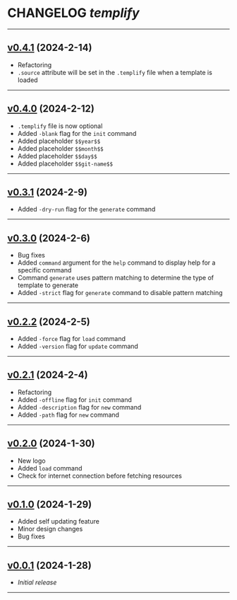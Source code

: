 # CHANGELOG _templify_

---

## [v0.4.1](https://github.com/cophilot/templify/tree/0.4.1) (2024-2-14)

-   Refactoring
-   `.source` attribute will be set in the `.templify` file when a template is loaded

---

## [v0.4.0](https://github.com/cophilot/templify/tree/0.4.0) (2024-2-12)

-   `.templify` file is now optional
-   Added `-blank` flag for the `init` command
-   Added placeholder `$$year$$`
-   Added placeholder `$$month$$`
-   Added placeholder `$$day$$`
-   Added placeholder `$$git-name$$`

---

## [v0.3.1](https://github.com/cophilot/templify/tree/0.3.1) (2024-2-9)

-   Added `-dry-run` flag for the `generate` command

---

## [v0.3.0](https://github.com/cophilot/templify/tree/0.3.0) (2024-2-6)

-   Bug fixes
-   Added `command` argument for the `help` command to display help for a specific command
-   Command `generate` uses pattern matching to determine the type of template to generate
-   Added `-strict` flag for `generate` command to disable pattern matching

---

## [v0.2.2](https://github.com/cophilot/templify/tree/0.2.2) (2024-2-5)

-   Added `-force` flag for `load` command
-   Added `-version` flag for `update` command

---

## [v0.2.1](https://github.com/cophilot/templify/tree/0.2.1) (2024-2-4)

-   Refactoring
-   Added `-offline` flag for `init` command
-   Added `-description` flag for `new` command
-   Added `-path` flag for `new` command

---

## [v0.2.0](https://github.com/cophilot/templify/tree/0.2.0) (2024-1-30)

-   New logo
-   Added `load` command
-   Check for internet connection before fetching resources

---

## [v0.1.0](https://github.com/cophilot/templify/tree/0.1.0) (2024-1-29)

-   Added self updating feature
-   Minor design changes
-   Bug fixes

---

## [v0.0.1](https://github.com/cophilot/templify/tree/0.0.1) (2024-1-28)

-   _Initial release_

---
